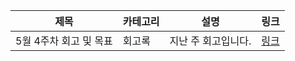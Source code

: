 |제목|카테고리|설명|링크|
|---|---|---|---|
|5월 4주차 회고 및 목표|회고록|지난 주 회고입니다.|[링크](https://loopstudy.tistory.com/105)|
